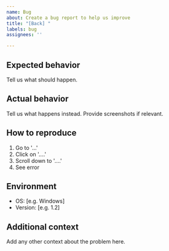 ```yaml
---
name: Bug
about: Create a bug report to help us improve
title: "[Back] "
labels: bug
assignees: ''

---
```


## Expected behavior
Tell us what should happen.

## Actual behavior
Tell us what happens instead. Provide screenshots if relevant.

## How to reproduce
1. Go to '...'
2. Click on '....'
3. Scroll down to '....'
4. See error

## Environment
 - OS: [e.g. Windows]
 - Version: [e.g. 1.2]

## Additional context
Add any other context about the problem here.
